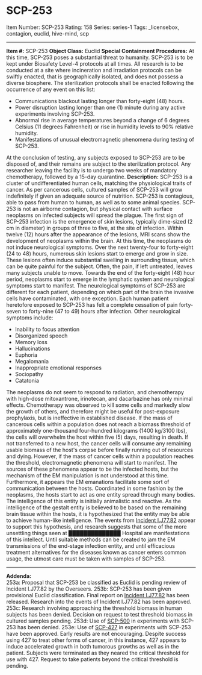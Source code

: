# SCP-253
Item Number: SCP-253
Rating: 158
Series: series-1
Tags: _licensebox, contagion, euclid, hive-mind, scp

---

**Item #:** SCP-253
**Object Class:** Euclid
**Special Containment Procedures:** At this time, SCP-253 poses a substantial threat to humanity. SCP-253 is to be kept under Biosafety Level-4 protocols at all times. All research is to be conducted at a site where incineration and irradiation protocols can be swiftly enacted, that is geographically isolated, and does not possess a diverse biosphere. The sterilization protocols shall be enacted following the occurrence of any event on this list:
  * Communications blackout lasting longer than forty-eight (48) hours.
  * Power disruption lasting longer than one (1) minute during any active experiments involving SCP-253.
  * Abnormal rise in average temperatures beyond a change of 6 degrees Celsius (11 degrees Fahrenheit) or rise in humidity levels to 90% relative humidity.
  * Manifestations of unusual electromagnetic phenomena during testing of SCP-253.

At the conclusion of testing, any subjects exposed to SCP-253 are to be disposed of, and their remains are subject to the sterilization protocol.
Any researcher leaving the facility is to undergo two weeks of mandatory chemotherapy, followed by a 15-day quarantine.
**Description:** SCP-253 is a cluster of undifferentiated human cells, matching the physiological traits of cancer. As per cancerous cells, cultured samples of SCP-253 will grow indefinitely if given an adequate source of nutrition. SCP-253 is contagious, able to pass from human to human, as well as to some animal species. SCP-253 is not an airborne contagion, but physical contact with surface neoplasms on infected subjects will spread the plague.
The first sign of SCP-253 infection is the emergence of skin lesions, typically dime-sized (2 cm in diameter) in groups of three to five, at the site of infection. Within twelve (12) hours after the appearance of the lesions, MRI scans show the development of neoplasms within the brain. At this time, the neoplasms do not induce neurological symptoms.
Over the next twenty-four to forty-eight (24 to 48) hours, numerous skin lesions start to emerge and grow in size. These lesions often induce substantial swelling in surrounding tissue, which can be quite painful for the subject. Often, the pain, if left untreated, leaves many subjects unable to move. Towards the end of the forty-eight (48) hour period, neoplasms start to emerge in the lymphatic system and neurological symptoms start to manifest.
The neurological symptoms of SCP-253 are different for each patient, depending on which part of the brain the invasive cells have contaminated, with one exception. Each human patient heretofore exposed to SCP-253 has felt a complete cessation of pain forty-seven to forty-nine (47 to 49) hours after infection. Other neurological symptoms include:
  * Inability to focus attention
  * Disorganized speech
  * Memory loss
  * Hallucinations
  * Euphoria
  * Megalomania
  * Inappropriate emotional responses
  * Sociopathy
  * Catatonia

The neoplasms do not seem to respond to radiation, and chemotherapy with high-dose mitoxantrone, irinotecan, and dacarbazine has only minimal effects. Chemotherapy was observed to kill some cells and markedly slow the growth of others, and therefore might be useful for post-exposure prophylaxis, but is ineffective in established disease.
If the mass of cancerous cells within a population does not reach a biomass threshold of approximately one-thousand four-hundred kilograms (1400 kg/3100 lbs), the cells will overwhelm the host within five (5) days, resulting in death. If not transferred to a new host, the cancer cells will consume any remaining usable biomass of the host's corpse before finally running out of resources and dying.
However, if the mass of cancer cells within a population reaches the threshold, electromagnetic phenomena will start to manifest. The sources of these phenomena appear to be the infected hosts, but the mechanism of the EM manipulation is not understood at this time.
Furthermore, it appears the EM emanations facilitate some sort of communication between the hosts. Coordinated in some fashion by the neoplasms, the hosts start to act as one entity spread through many bodies. The intelligence of this entity is initially animalistic and reactive. As the intelligence of the gestalt entity is believed to be based on the remaining brain tissue within the hosts, it is hypothesized that the entity may be able to achieve human-like intelligence. The events from [Incident I.J77.82](/incident-i-j77-82) appear to support this hypothesis, and research suggests that some of the more unsettling things seen at ██████████████ Hospital are manifestations of this intellect.
Until suitable methods can be created to jam the EM transmissions of the end-stage infection entity, and until efficacious treatment alternatives for the diseases known as cancer enters common usage, the utmost care must be taken with samples of SCP-253.
* * *
**Addenda:**  
253a: Proposal that SCP-253 be classified as Euclid is pending review of Incident I.J77.82 by the Overseers.
253b: SCP-253 has been given provisional Euclid classification. Final report on [Incident I.J77.82](/incident-i-j77-82) has been released. Research into the events of Incident I.J77.82 has been approved.
253c: Research involving approaching the threshold biomass in human subjects has been denied. Decision on request to test threshold biomass in cultured samples pending.
253d: Use of [SCP-500](/scp-500) in experiments with SCP-253 has been denied.
253e: Use of [SCP-427](/scp-427) in experiments with SCP-253 have been approved. Early results are not encouraging. Despite success using 427 to treat other forms of cancer, in this instance, 427 appears to induce accelerated growth in both tumorous growths as well as in the patient. Subjects were terminated as they neared the critical threshold for use with 427. Request to take patients beyond the critical threshold is pending.